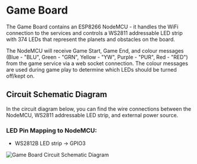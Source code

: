 # Game Board

The Game Board contains an ESP8266 NodeMCU - it handles the WiFi connection to the services and controls a WS2811 addressable LED strip with 374 LEDs that represent the planets and obstacles on the board.

The NodeMCU will receive Game Start, Game End, and colour messages (Blue - "BLU", Green - "GRN", Yellow - "YW", Purple - "PUR", Red - "RED") from the game service via a web socket connection. The colour messages are used during game play to determine which LEDs should be turned off/kept on.

## Circuit Schematic Diagram

In the circuit diagram below, you can find the wire connections between the NodeMCU, WS2811 addressable LED strip, and external power source.

### LED Pin Mapping to NodeMCU:
- WS2812B LED strip -> GPIO3

![Game Board Circuit Schematic Diagram](../../images/GameBoard_Circuit_Schematic.png)




